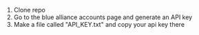 1. Clone repo
2. Go to the blue alliance accounts page and generate an API key
3. Make a file called "API_KEY.txt" and copy your api key there
